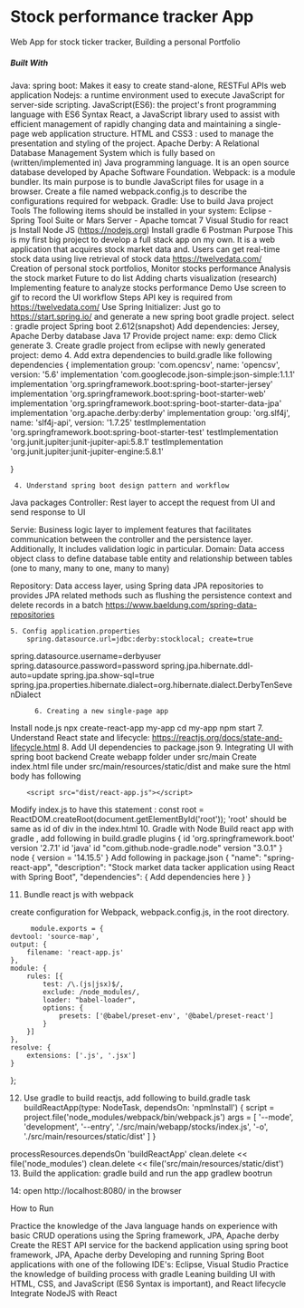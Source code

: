 # Stock performance tracker App
Web App for stock ticker tracker, Building a personal Portfolio
##### Built With
Java: 
 spring boot: Makes it easy to create stand-alone, RESTFul APIs web application 
 Nodejs: a runtime environment used to execute JavaScript for server-side scripting.
JavaScript(ES6): the project's front programming language with ES6 Syntax 
 React,  a JavaScript library used to assist with efficient management of rapidly changing data and maintaining a single-page web application structure.
HTML and CSS3 : used to manage the presentation and styling of the project.
 Apache Derby: A Relational Database Management System which is fully based on (written/implemented in) Java programming language. It is an open source database developed by Apache Software Foundation.
Webpack:  is a module bundler. Its main purpose is to bundle JavaScript files for usage in a browser. Create a file named webpack.config.js to describe the configurations required for webpack.
 Gradle: Use to build Java project
 Tools
The following items should be installed in your system:
Eclipse - Spring Tool Suite or Mars
Server - Apache tomcat 7
Visual Studio for react js
Install Node JS (https://nodejs.org)
Install gradle 6
Postman
Purpose
This is my first big project to develop a full stack app on my own.
It is a web application that acquires stock market data and. Users can get real-time stock data using
live retrieval of stock data  https://twelvedata.com/
Creation of personal stock portfolios, 
Monitor stocks performance 
Analysis the stock market
Future to do list 
Adding charts visualization (research) 
Implementing feature to analyze stocks performance
Demo 
	Use screen to gif to record the UI workflow
Steps
API key is required from https://twelvedata.com/
Use Spring Initializer: Just go to https://start.spring.io/ and generate a new spring boot gradle project.
select : 
gradle project
Spring boot 2.612(snapshot)
Add dependencies: 
 Jersey, 
 Apache Derby database
Java 17
Provide project name: exp: demo
Click generate
     3. Create gradle project from eclipse with newly generated project: demo
     4. Add extra dependencies to build.gradle like following
dependencies {
	implementation group: 'com.opencsv', name: 'opencsv', version: '5.6'
	implementation 'com.googlecode.json-simple:json-simple:1.1.1'
	implementation 'org.springframework.boot:spring-boot-starter-jersey'
	implementation 'org.springframework.boot:spring-boot-starter-web'
	implementation 'org.springframework.boot:spring-boot-starter-data-jpa'
	implementation 'org.apache.derby:derby'
	implementation group: 'org.slf4j', name: 'slf4j-api', version: '1.7.25'
	testImplementation 'org.springframework.boot:spring-boot-starter-test'
	testImplementation 'org.junit.jupiter:junit-jupiter-api:5.8.1'
    testImplementation 'org.junit.jupiter:junit-jupiter-engine:5.8.1'    

}

     4. Understand spring boot design pattern and workflow



Java packages
Controller: Rest layer to accept the request from UI and send response to UI

Servie: Business logic layer to implement features  that facilitates communication between the controller and the persistence layer. Additionally, It includes validation logic in particular.
Domain:  Data access object class to define database table entity and relationship between tables (one to many, many to one, many to many)

Repository: Data access layer, using Spring data JPA repositories to provides JPA related methods such as flushing the persistence context and delete records in a batch
https://www.baeldung.com/spring-data-repositories


	5. Config application.properties
		spring.datasource.url=jdbc:derby:stocklocal; create=true
spring.datasource.username=derbyuser
spring.datasource.password=password
spring.jpa.hibernate.ddl-auto=update
spring.jpa.show-sql=true
spring.jpa.properties.hibernate.dialect=org.hibernate.dialect.DerbyTenSevenDialect

          6. Creating a new single-page app

Install node.js 
npx create-react-app my-app
cd my-app
npm start
     7. Understand React state and lifecycle: https://reactjs.org/docs/state-and-lifecycle.html
         8. Add UI dependencies to package.json
         9. Integrating UI with spring boot backend
Create webapp folder under src/main
Create index.html file under src/main/resources/static/dist and make sure the html body has following

  <body>
        <div id="root"></div>
 
        <script src="dist/react-app.js"></script>
   </body>

Modify index.js to have this statement :
const root = ReactDOM.createRoot(document.getElementById('root'));
    'root' should be same as id of div in the index.html 
   10. Gradle with Node
Build react app with gradle  , add following in build.gradle
plugins {
    id 'org.springframework.boot' version '2.7.1'
    id 'java'
    id "com.github.node-gradle.node" version "3.0.1"
}
node {
    version = '14.15.5'
}
Add following in package.json
{
  "name": "spring-react-app",
  "description": "Stock market data tacker application using React with Spring Boot",
  "dependencies": {
	Add dependencies here
  }
}

11. Bundle react js with webpack
  
create configuration for Webpack, webpack.config.js, in the root directory.
	
                 
         module.exports = {
    devtool: 'source-map',
    output: {
        filename: 'react-app.js'
    },
    module: {
        rules: [{
            test: /\.(js|jsx)$/,
            exclude: /node_modules/,
            loader: "babel-loader",
            options: {
                presets: ['@babel/preset-env', '@babel/preset-react']
            }
        }]
    },
    resolve: {
        extensions: ['.js', '.jsx']
    }
};

12. Use gradle to build reactjs, add following to build.gradle
task buildReactApp(type: NodeTask, dependsOn: 'npmInstall') {
    script = project.file('node_modules/webpack/bin/webpack.js')
    args = [
            '--mode', 'development',
            '--entry', './src/main/webapp/stocks/index.js',
            '-o', './src/main/resources/static/dist'
    ]
}
 
processResources.dependsOn 'buildReactApp'
clean.delete << file('node_modules')
clean.delete << file('src/main/resources/static/dist')
13. Build the application: gradle build and run the app  gradlew bootrun

14: open http://localhost:8080/ in the browser


How to Run
 
 
Practice the knowledge of the Java language
 hands on experience with basic CRUD operations using the Spring framework, JPA, Apache derby
Create the REST API service for the backend application using spring boot framework, JPA, Apache derby
Developing and running Spring Boot applications with one of the following IDE's: Eclipse, Visual Studio
Practice the knowledge of building process with gradle
Leaning building UI with  HTML, CSS, and JavaScript (ES6 Syntax is important), and React lifecycle
Integrate NodeJS with React
  
